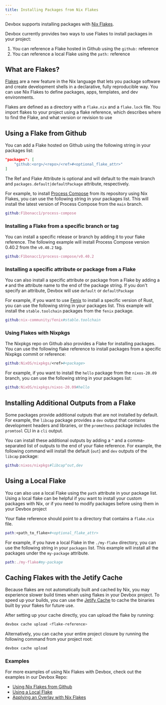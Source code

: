 ```yaml
---
title: Installing Packages from Nix Flakes
---
```


Devbox supports installing packages with [Nix Flakes](https://nixos.wiki/wiki/Flakes).

Devbox currently provides two ways to use Flakes to install packages in your project:

1. You can reference a Flake hosted in Github using the `github:` reference
2. You can reference a local Flake using the `path:` reference

## What are Flakes?

[Flakes](https://www.jetify.com/blog/powered-by-flakes/) are a new feature in the Nix language that lets you package software and create development shells in a declarative, fully reproducible way. You can use Nix Flakes to define packages, apps, templates, and dev environments.

Flakes are defined as a directory with a `flake.nix` and a `flake.lock` file. You import flakes to your project using a flake reference, which describes where to find the Flake, and what version or revision to use

## Using a Flake from Github

You can add a Flake hosted on Github using the following string in your packages list:

```json
"packages": [
    "github:<org>/<repo>/<ref>#<optional_flake_attr>"
]
```

The Ref and Flake Attribute is optional and will default to the main branch and `packages.default|defaultPackage` attribute, respectively.

For example, to install [Process Compose](https://github.com/F1bonacc1/process-compose) from its repository using Nix Flakes, you can use the following string in your packages list. This will install the latest version of Process Compose from the `main` branch.

```nix
github:F1bonacc1/process-compose
```

### Installing a Flake from a specific branch or tag

You can install a specific release or branch by adding it to your flake reference. The following example will install Process Compose version 0.40.2 from the `v0.40.2` tag.

```nix
github:F1bonacc1/process-compose/v0.40.2
```

### Installing a specific attribute or package from a Flake

You can also install a specific attribute or package from a Flake by adding a `#` and the attribute name to the end of the package string. If you don't specify an attribute, Devbox will use `default` or `defaultPackage`

For example, if you want to use [Fenix](https://github.com/nix-community/fenix) to install a specific version of Rust, you can use the following string in your packages list. This example will install the `stable.toolchain` packages from the `fenix` package.

```nix
github:nix-community/fenix#stable.toolchain
```

### Using Flakes with Nixpkgs

The Nixpkgs repo on Github also provides a Flake for installing packages. You can use the following flake reference to install packages from a specific Nixpkgs commit or reference:

```nix
github:NixOS/nixpkgs/<ref>#<package>
```

For example, if you want to install the `hello` package from the `nixos-20.09` branch, you can use the following string in your packages list:

```nix
github:NixOS/nixpkgs/nixos-20.09#hello
```

## Installing Additional Outputs from a Flake

Some packages provide additional outputs that are not installed by default. For example, the `libcap` package provides a `dev` output that contains development headers and libraries, or the `prometheus` package includes the `promtool` CLI in a `cli` output.

You can install these additional outputs by adding a `^` and a comma-separated list of outputs to the end of your flake reference. For example, the following command will install the default (`out`) and `dev` outputs of the `libcap` package:

```nix
github:nixos/nixpkgs#libcap^out,dev
```

## Using a Local Flake

You can also use a local Flake using the `path` attribute in your package list. Using a local flake can be helpful if you want to install your custom packages with Nix, or if you need to modify packages before using them in your Devbox project

Your flake reference should point to a directory that contains a `flake.nix` file.

```nix
path:<path_to_flake>#<optional_flake_attr>
```

For example, if you have a local Flake in the `./my-flake` directory, you can use the following string in your `packages` list. This example will install all the packages under the `my-package` attribute.

```nix
path:./my-flake#my-package
```

## Caching Flakes with the Jetify Cache

Because flakes are not automatically built and cached by Nix, you may experience slower build times when using flakes in your Devbox project. To speed up your builds, you can use the [Jetify Cache](/cloud/docs/cache/) to cache the binaries built by your flakes for future use.

After setting up your cache directly, you can upload the flake by running:

```bash
devbox cache upload <flake-reference>
```

Alternatively, you can cache your entire project closure by running the following command from your project root:

```bash
devbox cache upload
```

### Examples

For more examples of using Nix Flakes with Devbox, check out the examples in our Devbox Repo:

- [Using Nix Flakes from Github](https://github.com/jetify-com/devbox/tree/main/examples/flakes/remote)
- [Using a Local Flake](https://github.com/jetify-com/devbox/tree/main/examples/flakes/php)
- [Applying an Overlay with Nix Flakes](https://github.com/jetify-com/devbox/tree/main/examples/flakes/overlay)
